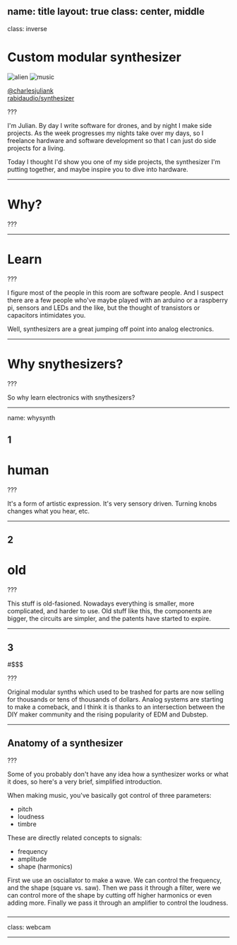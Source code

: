 name: title
layout: true
class: center, middle
---
class: inverse

# Custom modular synthesizer

![alien](/i/alien.png) ![music](/i/music.png)

<i class="fa fa-twitter"></i> [@charlesjuliank](https://twitter.com/charlesjuliank)  
<i class="fa fa-github"></i> [rabidaudio/synthesizer](https://github.com/rabidaudio/synthesizer)

???

I'm Julian. By day I write software for drones, and by night I make side projects.
As the week progresses my nights take over my days, so I freelance hardware and software
development so that I can just do side projects for a living.

Today I thought I'd show you one of my side projects, the synthesizer I'm putting together,
and maybe inspire you to dive into hardware.

---

# Why?

???

---

# Learn

???

I figure most of the people in this room are software people. And I suspect there are a few people
who've maybe played with an arduino or a raspberry pi, sensors and LEDs and the like, but the 
thought of transistors or capacitors intimidates you. 

Well, synthesizers are a great jumping off point into analog electronics. 

---

# Why snythesizers?

???

So why learn electronics with snythesizers?

---
name: whysynth
## 1
# human

???

It's a form of artistic expression. It's very sensory driven. Turning knobs changes what you hear, etc.

---
## 2
# old

???

This stuff is old-fasioned. Nowadays everything is smaller, more complicated, and harder to use.
Old stuff like this, the components are bigger, the circuits are simpler, and the patents have started to expire.

---

## 3
#$$$

???

Original modular synths which used to be trashed for parts are now selling for thousands or tens of thousands of dollars.
Analog systems are starting to make a comeback, and I think it is thanks to an intersection between the DIY maker community and the
rising popularity of EDM and Dubstep. 

---

## Anatomy of a synthesizer

???

Some of you probably don't have any idea how a synthesizer works or what it does, so here's a 
very brief, simplified introduction. 

When making music, you've basically got control of three parameters:

- pitch
- loudness
- timbre

These are directly related concepts to signals:

- frequency
- amplitude
- shape (harmonics)

First we use an osciallator to make a wave. We can control the frequency, and the shape (square vs. saw).
Then we pass it through a filter, were we can control more of the shape by cutting off higher harmonics
or even adding more.
Finally we pass it through an amplifier to control the loudness.


### 

---
class: webcam

<!-- Webcam -->

---